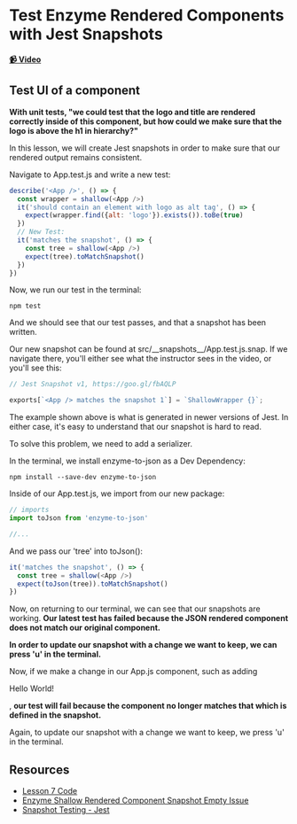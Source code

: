 # Test Enzyme Rendered Components with Jest Snapshots

**[📹 Video](https://egghead.io/lessons/react-test-enzyme-rendered-components-with-jest-snapshots)**

## Test UI of a component
**With unit tests, "we could test that the logo and title are rendered correctly inside of this component, but how could we make sure that the logo is above the h1 in hierarchy?"**

In this lesson, we will create Jest snapshots in order to make sure that our rendered output remains consistent.

Navigate to App.test.js and write a new test:
```js
describe('<App />', () => {
  const wrapper = shallow(<App />)
  it('should contain an element with logo as alt tag', () => {
    expect(wrapper.find({alt: 'logo'}).exists()).toBe(true)
  })
  // New Test:
  it('matches the snapshot', () => {
    const tree = shallow(<App />)
    expect(tree).toMatchSnapshot()
  })
})
```

Now, we run our test in the terminal:
```
npm test
```
And we should see that our test passes, and that a snapshot has been written.

Our new snapshot can be found at src/\_\_snapshots\_\_/App.test.js.snap. If we navigate there, you'll either see what the instructor sees in the video, or you'll see this:
```js
// Jest Snapshot v1, https://goo.gl/fbAQLP

exports[`<App /> matches the snapshot 1`] = `ShallowWrapper {}`;
```
The example shown above is what is generated in newer versions of Jest. In either case, it's easy to understand that our snapshot is hard to read.

To solve this problem, we need to add a serializer.

In the terminal, we install enzyme-to-json as a Dev Dependency:
```
npm install --save-dev enzyme-to-json
```
Inside of our App.test.js, we import from our new package:
```js
// imports
import toJson from 'enzyme-to-json'

//...
```
And we pass our 'tree' into toJson():
```js
it('matches the snapshot', () => {
  const tree = shallow(<App />)
  expect(toJson(tree)).toMatchSnapshot()
})
```
Now, on returning to our terminal, we can see that our snapshots are working. **Our latest test has failed because the JSON rendered component does not match our original component.**

**In order to update our snapshot with a change we want to keep, we can press 'u' in the terminal.**

Now, if we make a change in our App.js component, such as adding <p>Hello World!</p>, **our test will fail because the component no longer matches that which is defined in the snapshot.**

Again, to update our snapshot with a change we want to keep, we press 'u' in the terminal.

## Resources
- [Lesson 7 Code](https://github.com/ParkerGits/react-enzyme-jest/tree/06-test-enzyme-rendered-components-with-jest-snapshots)
- [Enzyme Shallow Rendered Component Snapshot Empty Issue](https://github.com/facebook/jest/issues/7802)
- [Snapshot Testing - Jest](https://jestjs.io/docs/en/snapshot-testing)
